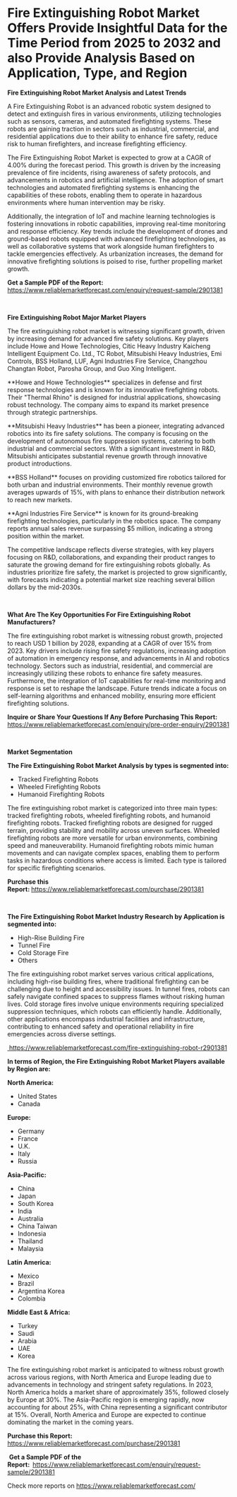 <p><h1>Fire Extinguishing Robot Market Offers Provide Insightful Data for the Time Period from 2025 to 2032 and also Provide Analysis Based on Application, Type, and Region</h1></p><p><strong>Fire Extinguishing Robot Market Analysis and Latest Trends</strong></p>
<p><p>A Fire Extinguishing Robot is an advanced robotic system designed to detect and extinguish fires in various environments, utilizing technologies such as sensors, cameras, and automated firefighting systems. These robots are gaining traction in sectors such as industrial, commercial, and residential applications due to their ability to enhance fire safety, reduce risk to human firefighters, and increase firefighting efficiency.</p><p>The Fire Extinguishing Robot Market is expected to grow at a CAGR of 4.00% during the forecast period. This growth is driven by the increasing prevalence of fire incidents, rising awareness of safety protocols, and advancements in robotics and artificial intelligence. The adoption of smart technologies and automated firefighting systems is enhancing the capabilities of these robots, enabling them to operate in hazardous environments where human intervention may be risky.</p><p>Additionally, the integration of IoT and machine learning technologies is fostering innovations in robotic capabilities, improving real-time monitoring and response efficiency. Key trends include the development of drones and ground-based robots equipped with advanced firefighting technologies, as well as collaborative systems that work alongside human firefighters to tackle emergencies effectively. As urbanization increases, the demand for innovative firefighting solutions is poised to rise, further propelling market growth.</p></p>
<p><strong>Get a Sample PDF of the Report:&nbsp;</strong> <a href="https://www.reliablemarketforecast.com/enquiry/request-sample/2901381?utm_campaign=2949&utm_medium=2&utm_source=Github&utm_content=ia&utm_term=16032025&utm_id=fire-extinguishing-robot">https://www.reliablemarketforecast.com/enquiry/request-sample/2901381</a></p>
<p>&nbsp;</p>
<p><strong>Fire Extinguishing Robot Major Market Players</strong></p>
<p><p>The fire extinguishing robot market is witnessing significant growth, driven by increasing demand for advanced fire safety solutions. Key players include Howe and Howe Technologies, Citic Heavy Industry Kaicheng Intelligent Equipment Co. Ltd., TC Robot, Mitsubishi Heavy Industries, Emi Controls, BSS Holland, LUF, Agni Industries Fire Service, Changzhou Changtan Robot, Parosha Group, and Guo Xing Intelligent.</p><p>**Howe and Howe Technologies** specializes in defense and first response technologies and is known for its innovative firefighting robots. Their "Thermal Rhino" is designed for industrial applications, showcasing robust technology. The company aims to expand its market presence through strategic partnerships.</p><p>**Mitsubishi Heavy Industries** has been a pioneer, integrating advanced robotics into its fire safety solutions. The company is focusing on the development of autonomous fire suppression systems, catering to both industrial and commercial sectors. With a significant investment in R&D, Mitsubishi anticipates substantial revenue growth through innovative product introductions.</p><p>**BSS Holland** focuses on providing customized fire robotics tailored for both urban and industrial environments. Their monthly revenue growth averages upwards of 15%, with plans to enhance their distribution network to reach new markets.</p><p>**Agni Industries Fire Service** is known for its ground-breaking firefighting technologies, particularly in the robotics space. The company reports annual sales revenue surpassing $5 million, indicating a strong position within the market.</p><p>The competitive landscape reflects diverse strategies, with key players focusing on R&D, collaborations, and expanding their product ranges to saturate the growing demand for fire extinguishing robots globally. As industries prioritize fire safety, the market is projected to grow significantly, with forecasts indicating a potential market size reaching several billion dollars by the mid-2030s.</p></p>
<p>&nbsp;</p>
<p><strong>What Are The Key Opportunities For Fire Extinguishing Robot Manufacturers?</strong></p>
<p><p>The fire extinguishing robot market is witnessing robust growth, projected to reach USD 1 billion by 2028, expanding at a CAGR of over 15% from 2023. Key drivers include rising fire safety regulations, increasing adoption of automation in emergency response, and advancements in AI and robotics technology. Sectors such as industrial, residential, and commercial are increasingly utilizing these robots to enhance fire safety measures. Furthermore, the integration of IoT capabilities for real-time monitoring and response is set to reshape the landscape. Future trends indicate a focus on self-learning algorithms and enhanced mobility, ensuring more efficient firefighting solutions.</p></p>
<p><strong>Inquire or Share Your Questions If Any Before Purchasing This Report:</strong> <a href="https://www.reliablemarketforecast.com/enquiry/pre-order-enquiry/2901381?utm_campaign=2949&utm_medium=2&utm_source=Github&utm_content=ia&utm_term=16032025&utm_id=fire-extinguishing-robot">https://www.reliablemarketforecast.com/enquiry/pre-order-enquiry/2901381</a></p>
<p>&nbsp;</p>
<p><strong>Market Segmentation</strong></p>
<p><strong>The Fire Extinguishing Robot Market Analysis by types is segmented into:</strong></p>
<p><ul><li>Tracked Firefighting Robots</li><li>Wheeled Firefighting Robots</li><li>Humanoid Firefighting Robots</li></ul></p>
<p><p>The fire extinguishing robot market is categorized into three main types: tracked firefighting robots, wheeled firefighting robots, and humanoid firefighting robots. Tracked firefighting robots are designed for rugged terrain, providing stability and mobility across uneven surfaces. Wheeled firefighting robots are more versatile for urban environments, combining speed and maneuverability. Humanoid firefighting robots mimic human movements and can navigate complex spaces, enabling them to perform tasks in hazardous conditions where access is limited. Each type is tailored for specific firefighting scenarios.</p></p>
<p><strong>Purchase this Report:&nbsp;</strong><a href="https://www.reliablemarketforecast.com/purchase/2901381?utm_campaign=2949&utm_medium=2&utm_source=Github&utm_content=ia&utm_term=16032025&utm_id=fire-extinguishing-robot">https://www.reliablemarketforecast.com/purchase/2901381</a></p>
<p>&nbsp;</p>
<p><strong>The Fire Extinguishing Robot Market Industry Research by Application is segmented into:</strong></p>
<p><ul><li>High-Rise Building Fire</li><li>Tunnel Fire</li><li>Cold Storage Fire</li><li>Others</li></ul></p>
<p><p>The fire extinguishing robot market serves various critical applications, including high-rise building fires, where traditional firefighting can be challenging due to height and accessibility issues. In tunnel fires, robots can safely navigate confined spaces to suppress flames without risking human lives. Cold storage fires involve unique environments requiring specialized suppression techniques, which robots can efficiently handle. Additionally, other applications encompass industrial facilities and infrastructure, contributing to enhanced safety and operational reliability in fire emergencies across diverse settings.</p></p>
<p><a href="https://www.reliablemarketforecast.com/fire-extinguishing-robot-r2901381?utm_campaign=2949&utm_medium=2&utm_source=Github&utm_content=ia&utm_term=16032025&utm_id=fire-extinguishing-robot">&nbsp;https://www.reliablemarketforecast.com/fire-extinguishing-robot-r2901381</a></p>
<p><strong>In terms of Region, the Fire Extinguishing Robot Market Players available by Region are:</strong></p>
<p>
    <p> <strong> North America: </strong>
        <ul>
            <li>United States</li>
            <li>Canada</li>
        </ul>
        </p> 
    <p> <strong> Europe: </strong>
        <ul>
            <li>Germany</li>
            <li>France</li>
            <li>U.K.</li>
            <li>Italy</li>
            <li>Russia</li>
        </ul>
        </p> 
    <p> <strong> Asia-Pacific: </strong>
        <ul>
            <li>China</li>
            <li>Japan</li>
            <li>South Korea</li>
            <li>India</li>
            <li>Australia</li>
            <li>China Taiwan</li>
            <li>Indonesia</li>
            <li>Thailand</li>
            <li>Malaysia</li>
        </ul>
        </p> 
    <p> <strong> Latin America: </strong>
        <ul>
            <li>Mexico</li>
            <li>Brazil</li>
            <li>Argentina Korea</li>
            <li>Colombia</li>
        </ul>
        </p> 
    <p> <strong> Middle East & Africa: </strong>
        <ul>
            <li>Turkey</li>
            <li>Saudi</li>
            <li>Arabia</li>
            <li>UAE</li>
            <li>Korea</li>
        </ul>
    </p>
    </p>
<p><p>The fire extinguishing robot market is anticipated to witness robust growth across various regions, with North America and Europe leading due to advancements in technology and stringent safety regulations. In 2023, North America holds a market share of approximately 35%, followed closely by Europe at 30%. The Asia-Pacific region is emerging rapidly, now accounting for about 25%, with China representing a significant contributor at 15%. Overall, North America and Europe are expected to continue dominating the market in the coming years.</p></p>
<p><strong>Purchase this Report: </strong><a href="https://www.reliablemarketforecast.com/purchase/2901381?utm_campaign=2949&utm_medium=2&utm_source=Github&utm_content=ia&utm_term=16032025&utm_id=fire-extinguishing-robot">https://www.reliablemarketforecast.com/purchase/2901381</a></p>
<p>&nbsp;<strong>Get a Sample PDF of the Report:&nbsp;&nbsp;</strong><a href="https://www.reliablemarketforecast.com/enquiry/request-sample/2901381?utm_campaign=2949&utm_medium=2&utm_source=Github&utm_content=ia&utm_term=16032025&utm_id=fire-extinguishing-robot">https://www.reliablemarketforecast.com/enquiry/request-sample/2901381</a></p>
<p><strong></strong></p>
<p>Check more reports on <a href="https://www.reliablemarketforecast.com/?utm_campaign=2949&utm_medium=2&utm_source=Github&utm_content=ia&utm_term=16032025&utm_id=fire-extinguishing-robot">https://www.reliablemarketforecast.com/</a></p>